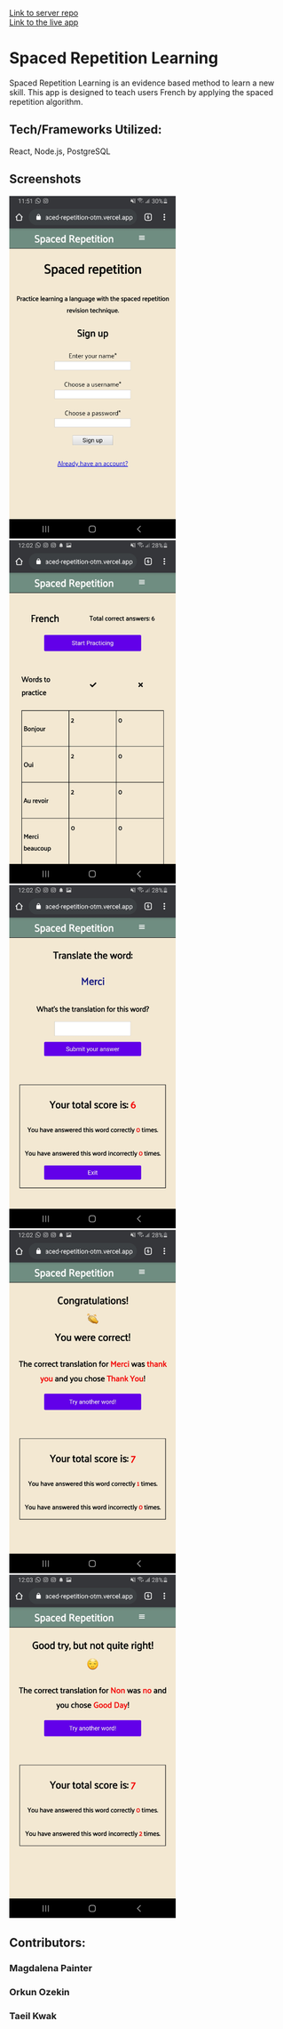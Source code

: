 [Link to server repo](https://github.com/thinkful-ei-orka/spaced-repetition-api-otm) <br> [Link to the live app](https://spaced-repetition-otm.vercel.app/register)

# Spaced Repetition Learning

Spaced Repetition Learning is an evidence based method to learn a new skill.
This app is designed to teach users French by applying the spaced repetition algorithm. 

## Tech/Frameworks Utilized:
React, Node.js, PostgreSQL

## Screenshots <br>
<img src="./Screenshots/sign-up.jpg" width="300"> <img src="./Screenshots/dashboard.jpg" width="300"> <img src="./Screenshots/learning-page.jpg" width="300"> <img src="./Screenshots/correct-page.jpg" width="300"> <img src="./Screenshots/incorrect-page.jpg" width="300">

## Contributors:
### Magdalena Painter
### Orkun Ozekin
### Taeil Kwak